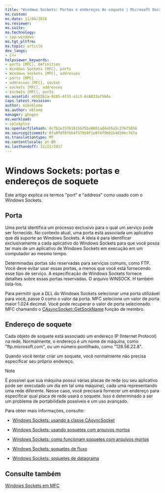 ```yaml
---
title: "Windows Sockets: Portas e endereços de soquete | Microsoft Docs"
ms.custom: 
ms.date: 11/04/2016
ms.reviewer: 
ms.suite: 
ms.technology:
- cpp-windows
ms.tgt_pltfrm: 
ms.topic: article
dev_langs:
- C++
helpviewer_keywords:
- ports [MFC], definition
- Windows Sockets [MFC], ports
- Windows Sockets [MFC], addresses
- ports [MFC]
- addresses [MFC], socket
- sockets [MFC], addresses
- sockets [MFC], ports
ms.assetid: e050261a-9285-4f31-a1c5-6c8033af5b4a
caps.latest.revision: 
author: mikeblome
ms.author: mblome
manager: ghogen
ms.workload:
- cplusplus
ms.openlocfilehash: 0c7b2e15761815b75ba8001ad4eb5a5c276f5056
ms.sourcegitcommit: 8fa8fdf0fbb4f57950f1e8f4f9b81b4d39ec7d7a
ms.translationtype: MT
ms.contentlocale: pt-BR
ms.lasthandoff: 12/21/2017
---
```

# <a name="windows-sockets-ports-and-socket-addresses"></a>Windows Sockets: portas e endereços de soquete
Este artigo explica os termos "port" e "address" como usado com o Windows Sockets.  
  
##  <a name="_core_port"></a>Porta  
 Uma porta identifica um processo exclusivo para o qual um serviço pode ser fornecido. No contexto atual, uma porta está associada um aplicativo que dá suporte ao Windows Sockets. A ideia é para identificar exclusivamente a cada aplicativo do Windows Sockets para que você possa ter mais de um aplicativo de Windows Sockets em execução em um computador ao mesmo tempo.  
  
 Determinadas portas são reservadas para serviços comuns, como FTP. Você deve evitar usar essas portas, a menos que você está fornecendo esse tipo de serviço. A especificação de Windows Sockets fornece detalhes sobre essas portas reservadas. O arquivo WINSOCK. H também lista-los.  
  
 Para permitir que a DLL do Windows Sockets selecionar uma porta utilizável para você, passe 0 como o valor da porta. MFC seleciona um valor de porta maior 1.024 decimal. Você pode recuperar o valor de porta selecionado MFC chamando o [CAsyncSocket::GetSockName](../mfc/reference/casyncsocket-class.md#getsockname) função de membro.  
  
##  <a name="_core_socket_address"></a>Endereço de soquete  
 Cada objeto de soquete está associado um endereço IP (Internet Protocol) na rede. Normalmente, o endereço é um nome de máquina, como "ftp.microsoft.com", ou um número pontilhado, como "128.56.22.8".  
  
 Quando você tentar criar um soquete, você normalmente não precisa especificar seu próprio endereço.  
  
> [!NOTE]
>  É possível que sua máquina possui várias placas de rede (ou seu aplicativo pode ser executado um dia em tal uma máquina), cada uma representando uma rede diferente. Nesse caso, você precisará fornecer um endereço para especificar qual placa de rede usará o soquete. Isso é determinado a ser um problema de portabilidade possíveis e um uso avançado.  
  
 Para obter mais informações, consulte:  
  
-   [Windows Sockets: usando a classe CAsyncSocket](../mfc/windows-sockets-using-class-casyncsocket.md)  
  
-   [Windows Sockets: usando soquetes com arquivos mortos](../mfc/windows-sockets-using-sockets-with-archives.md)  
  
-   [Windows Sockets: como funcionam soquetes com arquivos mortos](../mfc/windows-sockets-how-sockets-with-archives-work.md)  
  
-   [Windows Sockets: soquetes de fluxo](../mfc/windows-sockets-stream-sockets.md)  
  
-   [Windows Sockets: soquetes de datagrama](../mfc/windows-sockets-datagram-sockets.md)  
  
## <a name="see-also"></a>Consulte também  
 [Windows Sockets em MFC](../mfc/windows-sockets-in-mfc.md)

